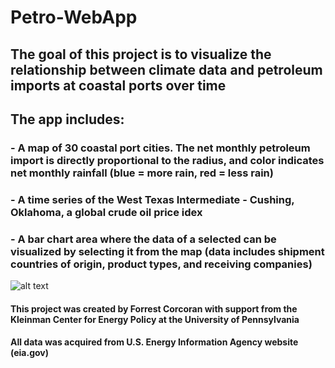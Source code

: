 # Petro-WebApp

## The goal of this project is to visualize the relationship between climate data and petroleum imports at coastal ports over time

## The app includes:
### - A map of 30 coastal port cities. The net monthly petroleum import is directly proportional to the radius, and color indicates net monthly rainfall (blue = more rain, red = less rain)
### - A time series of the West Texas Intermediate - Cushing, Oklahoma, a global crude oil price idex
### - A bar chart area where the data of a selected can be visualized by selecting it from the map (data includes shipment countries of origin, product types, and receiving companies)

![alt text]() 

#### This project was created by Forrest Corcoran with support from the Kleinman Center for Energy Policy at the University of Pennsylvania

#### All data was acquired from U.S. Energy Information Agency website (eia.gov)

